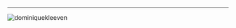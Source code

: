 
---

<p><img align="left" src="https://github-readme-stats.vercel.app/api/top-langs?username=dominiquekleeven&show_icons=true&locale=en&layout=compact" alt="dominiquekleeven" /></p>

